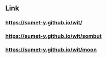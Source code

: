 ## Link
### https://sumet-y.github.io/wit/ 
### https://sumet-y.github.io/wit/sombut
### https://sumet-y.github.io/wit/moon
